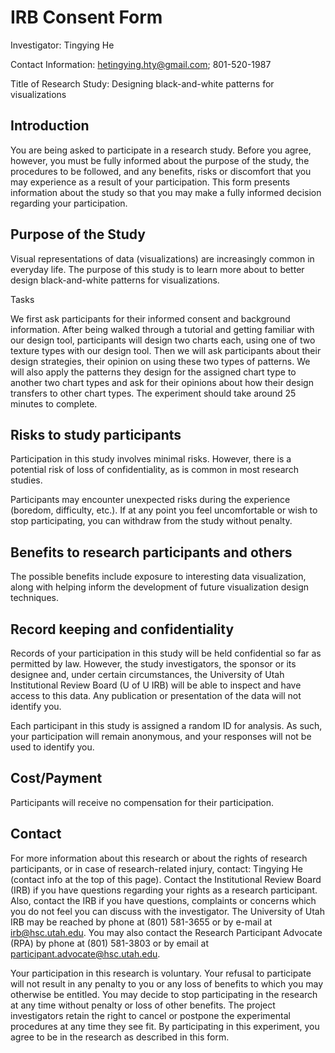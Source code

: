 # IRB Consent Form 

Investigator: Tingying He 

Contact Information: hetingying.hty@gmail.com; 801-520-1987 

Title of Research Study: Designing black-and-white patterns for visualizations 

 

## Introduction 

You are being asked to participate in a research study. Before you agree, however, you must be fully informed about the purpose of the study, the procedures to be followed, and any benefits, risks or discomfort that you may experience as a result of your participation. This form presents information about the study so that you may make a fully informed decision regarding your participation. 

 

## Purpose of the Study 

Visual representations of data (visualizations) are increasingly common in everyday life. The purpose of this study is to learn more about to better design black-and-white patterns for visualizations. 

 

Tasks 

We first ask participants for their informed consent and background information. After being walked through a tutorial and getting familiar with our design tool, participants will design two charts each, using one of two texture types with our design tool. Then we will ask participants about their design strategies, their opinion on using these two types of patterns. We will also apply the patterns they design for the assigned chart type to another two chart types and ask for their opinions about how their design transfers to other chart types. The experiment should take around 25 minutes to complete. 

 

## Risks to study participants 

Participation in this study involves minimal risks. However, there is a potential risk of loss of confidentiality, as is common in most research studies.  

Participants may encounter unexpected risks during the experience (boredom, difficulty, etc.). If at any point you feel uncomfortable or wish to stop participating, you can withdraw from the study without penalty. 

## Benefits to research participants and others 

The possible benefits include exposure to interesting data visualization, along with helping inform the development of future visualization design techniques. 

 

## Record keeping and confidentiality 

Records of your participation in this study will be held confidential so far as permitted by law. However, the study investigators, the sponsor or its designee and, under certain circumstances, the University of Utah Institutional Review Board (U of U IRB) will be able to inspect and have access to this data. Any publication or presentation of the data will not identify you. 

 

Each participant in this study is assigned a random ID for analysis. As such, your participation will remain anonymous, and your responses will not be used to identify you. 

 

## Cost/Payment 

Participants will receive no compensation for their participation. 

 

## Contact 

For more information about this research or about the rights of research participants, or in case of research-related injury, contact: Tingying He (contact info at the top of this page). Contact the Institutional Review Board (IRB) if you have questions regarding your rights as a research participant. Also, contact the IRB if you have questions, complaints or concerns which you do not feel you can discuss with the investigator. The University of Utah IRB may be reached by phone at (801) 581-3655 or by e-mail at irb@hsc.utah.edu. You may also contact the Research Participant Advocate (RPA) by phone at (801) 581-3803 or by email at participant.advocate@hsc.utah.edu. 

 

Your participation in this research is voluntary. Your refusal to participate will not result in any penalty to you or any loss of benefits to which you may otherwise be entitled. You may decide to stop participating in the research at any time without penalty or loss of other benefits. The project investigators retain the right to cancel or postpone the experimental procedures at any time they see fit. By participating in this experiment, you agree to be in the research as described in this form. 

 

 